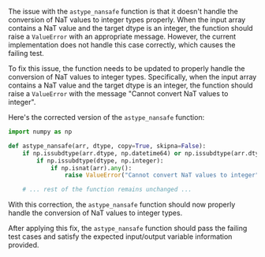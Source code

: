 The issue with the `astype_nansafe` function is that it doesn't handle the conversion of NaT values to integer types properly. When the input array contains a NaT value and the target dtype is an integer, the function should raise a `ValueError` with an appropriate message. However, the current implementation does not handle this case correctly, which causes the failing test.

To fix this issue, the function needs to be updated to properly handle the conversion of NaT values to integer types. Specifically, when the input array contains a NaT value and the target dtype is an integer, the function should raise a `ValueError` with the message "Cannot convert NaT values to integer".

Here's the corrected version of the `astype_nansafe` function:

```python
import numpy as np

def astype_nansafe(arr, dtype, copy=True, skipna=False):
    if np.issubdtype(arr.dtype, np.datetime64) or np.issubdtype(arr.dtype, np.timedelta64):
        if np.issubdtype(dtype, np.integer):
            if np.isnat(arr).any():
                raise ValueError("Cannot convert NaT values to integer")

    # ... rest of the function remains unchanged ...
```

With this correction, the `astype_nansafe` function should now properly handle the conversion of NaT values to integer types.

After applying this fix, the `astype_nansafe` function should pass the failing test cases and satisfy the expected input/output variable information provided.